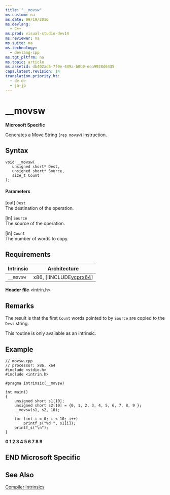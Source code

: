 ```yaml
---
title: "__movsw"
ms.custom: na
ms.date: 09/19/2016
ms.devlang: 
  - C++
ms.prod: visual-studio-dev14
ms.reviewer: na
ms.suite: na
ms.technology: 
  - devlang-cpp
ms.tgt_pltfrm: na
ms.topic: article
ms.assetid: db402ad5-7f0e-449a-b0b0-eea9928d6435
caps.latest.revision: 14
translation.priority.ht: 
  - de-de
  - ja-jp
---
```

# __movsw
**Microsoft Specific**  
  
 Generates a Move String (`rep movsw`) instruction.  
  
## Syntax  
  
```  
void __movsw(   
   unsigned short* Dest,   
   unsigned short* Source,   
   size_t Count   
);  
```  
  
#### Parameters  
 [out] `Dest`  
 The destination of the operation.  
  
 [in] `Source`  
 The source of the operation.  
  
 [in] `Count`  
 The number of words to copy.  
  
## Requirements  
  
|Intrinsic|Architecture|  
|---------------|------------------|  
|`__movsw`|x86, [!INCLUDE[vcprx64](../vs140/includes/vcprx64_md.md)]|  
  
 **Header file** <intrin.h>  
  
## Remarks  
 The result is that the first `Count` words pointed to by `Source` are copied to the `Dest` string.  
  
 This routine is only available as an intrinsic.  
  
## Example  
  
```  
// movsw.cpp  
// processor: x86, x64  
#include <stdio.h>  
#include <intrin.h>  
  
#pragma intrinsic(__movsw)  
  
int main()  
{  
    unsigned short s1[10];  
    unsigned short s2[10] = {0, 1, 2, 3, 4, 5, 6, 7, 8, 9 };  
    __movsw(s1, s2, 10);  
  
    for (int i = 0; i < 10; i++)  
        printf_s("%d ", s1[i]);  
    printf_s("\n");  
}  
```  
  
 **0 1 2 3 4 5 6 7 8 9**    
## END Microsoft Specific  
  
## See Also  
 [Compiler Intrinsics](../vs140/Compiler-Intrinsics.md)